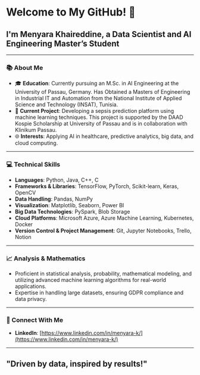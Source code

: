 # Welcome to My GitHub! 👋

## I'm Menyara Khaireddine, a Data Scientist and AI Engineering Master’s Student

---

### 📚 About Me
- 🎓 **Education**: Currently pursuing an M.Sc. in AI Engineering at the University of Passau, Germany. Has Obtained a Masters of Engineering in Industrial IT and Automation from the National Institute of Applied Science and Technology (INSAT), Tunisia. 
- 🏥 **Current Project**: Developing a sepsis prediction platform using machine learning techniques. This project is supported by the DAAD Kospie Scholarship at University of Passau and is in collaboration with Klinikum Passau.
- 🌐 **Interests**: Applying AI in healthcare, predictive analytics, big data, and cloud computing.

---

### 💻 Technical Skills
- **Languages**: Python, Java, C++, C
- **Frameworks & Libraries**: TensorFlow, PyTorch, Scikit-learn, Keras, OpenCV
- **Data Handling**: Pandas, NumPy
- **Visualization**: Matplotlib, Seaborn, Power BI
- **Big Data Technologies**: PySpark, Blob Storage
- **Cloud Platforms**: Microsoft Azure, Azure Machine Learning, Kubernetes, Docker
- **Version Control & Project Management**: Git, Jupyter Notebooks, Trello, Notion

---

### 📈 Analysis & Mathematics
- Proficient in statistical analysis, probability, mathematical modeling, and utilizing advanced machine learning algorithms for real-world applications.
- Expertise in handling large datasets, ensuring GDPR compliance and data privacy.

---

### 🤝 Connect With Me
- **LinkedIn**: [https://www.linkedin.com/in/menyara-k/](https://www.linkedin.com/in/menyara-k/)

---

## "Driven by data, inspired by results!"

